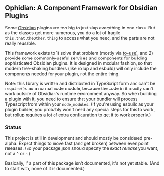 ## Ophidian: A Component Framework for Obsidian Plugins

Some [Obsidian](https://obsidian.md) plugins are too big to just slap everything in one class.  But as the classes get more numerous, you do a lot of fragile `this.that.theOther.thing` to access what you need, and the parts are not really reusable.

This framework exists to 1) solve that problem (mostly via [to-use](https://github.com/pjeby/to-use/)), and 2) provide some commonly-useful services and components for building sophisticated Obsidian plugins.  It is designed in modular fashion, so that modern tree-shaking bundlers (like rollup and esbuild) will only include the components needed for your plugin, not the entire thing.

Note: this library is written and distributed in TypeScript form and can't be `require()`d as a normal node module, because the code in it mostly can't work outside of Obsidian's runtime environment anyway.  So when building a plugin with it, you need to ensure that your bundler will process Typescript from within your `node_modules`.  (If you're using esbuild as your plugin builder, you probably won't need any special steps for this to work, but rollup requires a lot of extra configuration to get it to work properly.)

### Status

This project is still in development and should mostly be considered pre-alpha.  Expect things to move fast (and get broken) between even point releases.  (So your package.json should specify the *exact release* you want, not a `^` or `~`.)

Basically, if a part of this package isn't documented, it's not yet stable.  (And to start with, none of it is documented.)

